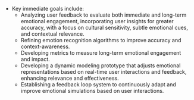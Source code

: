 - Key immediate goals include:
  - Analyzing user feedback to evaluate both immediate and long-term emotional engagement, incorporating user insights for greater accuracy, with a focus on cultural sensitivity, subtle emotional cues, and contextual relevance.
  - Refining emotion recognition algorithms to improve accuracy and context-awareness.
  - Developing metrics to measure long-term emotional engagement and impact.
  - Developing a dynamic modeling prototype that adjusts emotional representations based on real-time user interactions and feedback, enhancing relevance and effectiveness.
  - Establishing a feedback loop system to continuously adapt and improve emotional simulations based on user interactions.